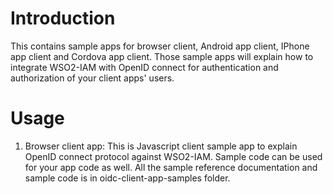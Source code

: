 # Introduction

This contains sample apps for browser client, Android app client, IPhone app client and Cordova app client. Those sample apps will explain how to integrate WSO2-IAM with OpenID connect for authentication and authorization of your client apps' users.

# Usage

1. Browser client app:
This is Javascript client sample app to explain OpenID connect protocol against WSO2-IAM. Sample code can be used for your app code as well. All the sample reference documentation and sample code is in oidc-client-app-samples folder.
